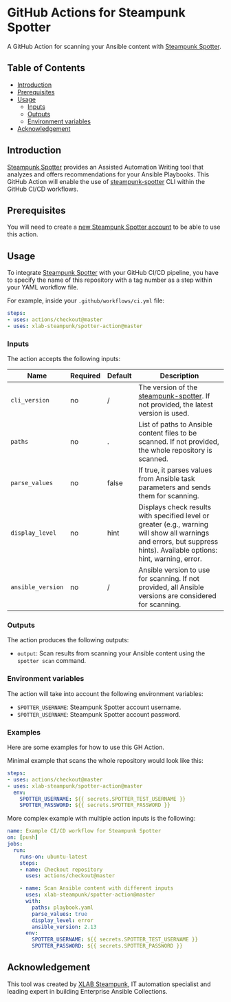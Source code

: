 # GitHub Actions for Steampunk Spotter
A GitHub Action for scanning your Ansible content with [Steampunk Spotter].

## Table of Contents
- [Introduction](#introduction)
- [Prerequisites](#prerequisites)
- [Usage](#usage)
  - [Inputs](#inputs)
  - [Outputs](#outputs)
  - [Environment variables](#environment-variables)
- [Acknowledgement](#acknowledgement)

## Introduction
[Steampunk Spotter] provides an Assisted Automation Writing tool that analyzes 
and offers recommendations for your Ansible Playbooks.
This GitHub Action will enable the use of [steampunk-spotter] CLI within the 
GitHub CI/CD workflows.

## Prerequisites
You will need to create a [new Steampunk Spotter account] to be able to use 
this action.

## Usage
To integrate [Steampunk Spotter] with your GitHub CI/CD pipeline, you have to 
specify the name of this repository with a tag number as a step within your 
YAML workflow file.

For example, inside your `.github/workflows/ci.yml` file:

```yaml
steps:
- uses: actions/checkout@master
- uses: xlab-steampunk/spotter-action@master
```

### Inputs
The action accepts the following inputs:

| Name               | Required | Default  | Description                                                                                                                                                            |
|--------------------|----------|----------|------------------------------------------------------------------------------------------------------------------------------------------------------------------------|
| `cli_version`      | no       | /        | The version of the [steampunk-spotter]. If not provided, the latest version is used.                                                                                   |
| `paths`            | no       | .        | List of paths to Ansible content files to be scanned. If not provided, the whole repository is scanned.                                                                |
| `parse_values`     | no       | false    | If true, it parses values from Ansible task parameters and sends them for scanning.                                                                                    |                                
| `display_level`    | no       | hint     | Displays check results with specified level or greater (e.g., warning will show all warnings and errors, but suppress hints). Available options: hint, warning, error. |
| `ansible_version`  | no       | /        | Ansible version to use for scanning. If not provided, all Ansible versions are considered for scanning.                                                                |

### Outputs
The action produces the following outputs:

* `output`: Scan results from scanning your Ansible content using the `spotter scan` command.

### Environment variables
The action will take into account the following environment variables:

* `SPOTTER_USERNAME`: Steampunk Spotter account username.
* `SPOTTER_USERNAME`: Steampunk Spotter account password.

### Examples
Here are some examples for how to use this GH Action.

Minimal example that scans the whole repository would look like this:

```yaml
steps:
- uses: actions/checkout@master
- uses: xlab-steampunk/spotter-action@master
  env:
    SPOTTER_USERNAME: ${{ secrets.SPOTTER_TEST_USERNAME }}
    SPOTTER_PASSWORD: ${{ secrets.SPOTTER_PASSWORD }}
```

More complex example with multiple action inputs is the following:

```yaml
name: Example CI/CD workflow for Steampunk Spotter
on: [push]
jobs:
  run:
    runs-on: ubuntu-latest
    steps:
    - name: Checkout repository
      uses: actions/checkout@master

    - name: Scan Ansible content with different inputs
      uses: xlab-steampunk/spotter-action@master
      with:
        paths: playbook.yaml
        parse_values: true
        display_level: error
        ansible_version: 2.13
      env:
        SPOTTER_USERNAME: ${{ secrets.SPOTTER_TEST_USERNAME }}
        SPOTTER_PASSWORD: ${{ secrets.SPOTTER_PASSWORD }}
```

## Acknowledgement
This tool was created by [XLAB Steampunk], IT automation specialist and 
leading expert in building Enterprise Ansible Collections.

[Steampunk Spotter]: https://steampunk.si/spotter/
[steampunk-spotter]: https://pypi.org/project/steampunk-spotter/
[new Steampunk Spotter account]: https://spotter.steampunk.si
[XLAB Steampunk]: https://steampunk.si/
